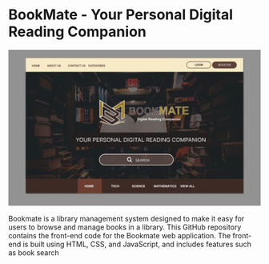 # BookMate - Your Personal Digital Reading Companion

![Feature Image](./documentation/Feature.png)

Bookmate is a library management system designed to make it easy for users to browse and manage books in a library. This GitHub repository contains the front-end code for the Bookmate web application. The front-end is built using HTML, CSS, and JavaScript, and includes features such as book search
